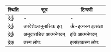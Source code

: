 | स्थिति | सूत्र | टिप्पणी |
| ----- | ------- | ------ |
| द्रेकृँ॒ | - | - |
| द्रेकृँ॒ | उपदेशेऽजनुनासिक इत् | ऋँ-इत्यस्य इत्संज्ञा |
| द्रेकृँ॒ | अनुदात्तङित आत्मनेपदम् | इति आत्मनेपदम् |
| द्रेक् | तस्य लोपः | इत्संज्ञकस्य लोपः |
